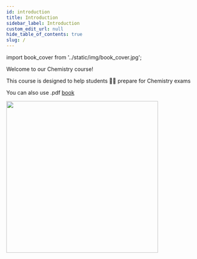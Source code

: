 ```yaml
---
id: introduction
title: Introduction
sidebar_label: Introduction
custom_edit_url: null
hide_table_of_contents: true
slug: /
---
```

import book_cover from '../static/img/book_cover.jpg';

<p>
Welcome to our Chemistry course!

This course is designed to help students 👨‍🎓 prepare for Chemistry exams
</p>

You can also use .pdf [book](https://drive.google.com/file/d/1e6p910ZSzZEOXeJ133RKHhF0i8sYKDL3/view?usp=sharing)

<img src={book_cover} width="400"/>